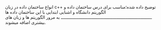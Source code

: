 انواع ساختمان داده در زبان c++ توضیح داده شده؛مناسب برای درس ساختمان داده و الگوریتم دانشگاه و اشنایی ابتدایی با این ساختمان داده ها
ــــــــــــــــــــــــــــــــــــــــــــــــــــــــــــــــــــــــ
به مرور الگوریتم ها و زبان های بیشتری اضافه میشوند.
